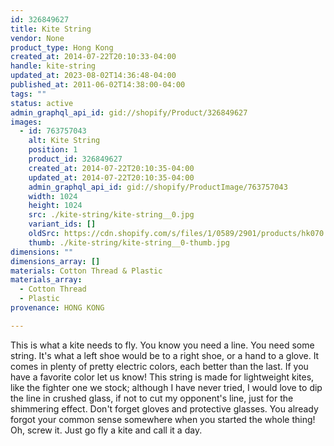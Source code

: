 ```yaml
---
id: 326849627
title: Kite String
vendor: None
product_type: Hong Kong
created_at: 2014-07-22T20:10:33-04:00
handle: kite-string
updated_at: 2023-08-02T14:36:48-04:00
published_at: 2011-06-02T14:38:00-04:00
tags: ""
status: active
admin_graphql_api_id: gid://shopify/Product/326849627
images:
  - id: 763757043
    alt: Kite String
    position: 1
    product_id: 326849627
    created_at: 2014-07-22T20:10:35-04:00
    updated_at: 2014-07-22T20:10:35-04:00
    admin_graphql_api_id: gid://shopify/ProductImage/763757043
    width: 1024
    height: 1024
    src: ./kite-string/kite-string__0.jpg
    variant_ids: []
    oldSrc: https://cdn.shopify.com/s/files/1/0589/2901/products/hk070.jpeg?v=1406074235
    thumb: ./kite-string/kite-string__0-thumb.jpg
dimensions: ""
dimensions_array: []
materials: Cotton Thread & Plastic
materials_array:
  - Cotton Thread
  - Plastic
provenance: HONG KONG

---
```


This is what a kite needs to fly. You know you need a line. You need some string. It's what a left shoe would be to a right shoe, or a hand to a glove. It comes in plenty of pretty electric colors, each better than the last. If you have a favorite color let us know! This string is made for lightweight kites, like the fighter one we stock; although I have never tried, I would love to dip the line in crushed glass, if not to cut my opponent's line, just for the shimmering effect. Don't forget gloves and protective glasses. You already forgot your common sense somewhere when you started the whole thing! Oh, screw it. Just go fly a kite and call it a day.